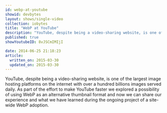 ```yaml
---
id: webp-at-youtube
showid: devbytes
layout: shows/single-video
collection: iobytes
title: "WebP at YouTube"
description: "YouTube, despite being a video-sharing website, is one of the largest image hosting platforms on the internet with over a hundred billions images served daily. As part of the effort to make YouTube faster we explored a possibility of using WebP as an alternative thumbnail format and now we can share our experience and what we have learned during the ongoing project of a site-wide WebP adoption."
published: true
showYoutubeID: 8vJSCmIMIjI

date: 2014-06-25 21:18:23
article:
  written_on: 2015-03-30
  updated_on: 2015-03-30
---
```


YouTube, despite being a video-sharing website, is one of the largest image hosting platforms on the internet with over a hundred billions images served daily. As part of the effort to make YouTube faster we explored a possibility of using WebP as an alternative thumbnail format and now we can share our experience and what we have learned during the ongoing project of a site-wide WebP adoption.
